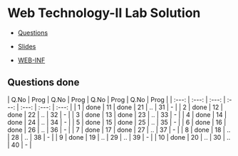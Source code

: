# Web Technology-II Lab Solution

- [Questions](https://drive.google.com/file/d/1kQvB8GM_OjnZbUZ1Gs0J9LxBVMJDF1rH/view?usp=sharing)

- [Slides](https://drive.google.com/open?id=1ybJZIkgHW61mTfzj_7dNyNsGpQwaFV4F)

- [WEB-INF](https://github.com/AmbujaAK/practice/tree/master/web-inf)

## Questions done
 | Q.No | Prog | Q.No | Prog | Q.No | Prog | Q.No | Prog |
 | :---: | :---: | :---: | :---: | :---: | :---: | :---: |
 | 1 |  done  | 11 |  done  | 21 |  ..  | 31 |  -  |
 | 2 |  done  | 12 |  done  | 22 |  ..  | 32 |  -  |
 | 3 |  done  | 13 |  done  | 23 |  ..  | 33 |  -  |
 | 4 |  done  | 14 |  done  | 24 |  ..  | 34 |  -  |
 | 5 |  done  | 15 |  done  | 25 |  ..  | 35 |  -  |
 | 6 |  done  | 16 |  done  | 26 |  ..  | 36 |  -  |
 | 7 |  done  | 17 |  done  | 27 |  ..  | 37 |  -  |
 | 8 |  done  | 18 |  ..  | 28 |  ..  | 38 |  -  |
 | 9 |  done  | 19 |  ..  | 29 |  ..  | 39 |  -  |
 | 10 |  done  | 20 |  ..  | 30 |  ..  | 40 |  -  |
